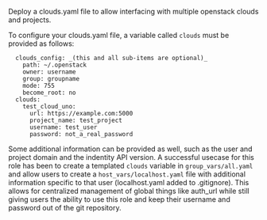 Deploy a clouds.yaml file to allow interfacing with multiple openstack clouds
and projects.

To configure your clouds.yaml file, a variable called `clouds` must be provided
as follows:

```
  clouds_config: _(this and all sub-items are optional)_
    path: ~/.openstack
    owner: username
    group: groupname
    mode: 755
    become_root: no
  clouds:
    test_cloud_uno:
      url: https://example.com:5000
      project_name: test_project
      username: test_user
      password: not_a_real_password
```

Some additional information can be provided as well, such as the user and
project domain and the indentity API version.  A successful usecase for this
role has been to create a templated `clouds` variable in `group_vars/all.yaml`
and allow users to create a `host_vars/localhost.yaml` file with additional
information specific to that user (localhost.yaml added to .gitignore). This
allows for centralized management of global things like auth_url while still
giving users the ability to use this role and keep their username and password
out of the git repository.
